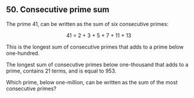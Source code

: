 ## 50. Consecutive prime sum

The prime 41, can be written as the sum of six consecutive primes:

<p align="center">
  41 = 2 + 3 + 5 + 7 + 11 + 13
</p>

This is the longest sum of consecutive primes that adds to a prime below one-hundred.

The longest sum of consecutive primes below one-thousand that adds to a prime, contains 21 terms, and is equal to 953.

Which prime, below one-million, can be written as the sum of the most consecutive primes?
